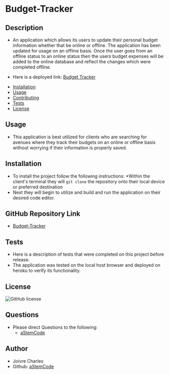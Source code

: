 # Budget-Tracker

## Description 
- An application which allows its users to update their personal budget information whether that be online or offline. The application has been updated for usage on an offline basis. Once the user goes from an offline status to an online status then the users budget expenses will be added to the online database and reflect the changes which were completed offline.

- Here is a deployed link: [Budget Tracker](https://shrouded-beyond-51683.herokuapp.com/)

* [Installation](#installation)
* [Usage](#usage)
* [Contributing](#contributors)
* [Tests](#tests)
* [License](#badges)

## Usage
- This application is best utilized for clients who are searching for avenues where they track their budgets on an online or offline basis without worrying if their information is properly saved.

## Installation
- To install the project follow the following instructions:
*Within the client's terminal they will `git clone` the repository onto their local device or preferred destination
- Next they will begin to utilize and build and run the application on their desired code editor.

## GitHub Repository Link

- [Budget-Tracker](https://github.com/Astemcode/Budget-Tracker)


## Tests
- Here is a description of tests that were completed on this project before release.
- The application was tested on the local host browser and deployed on heroku to verify its functionality.

## License
![GitHub license](https://img.shields.io/badge/license-MIT-blue.svg)

## Questions
* Please direct Questions to the following:
    - [aStemCode](https://github.com/aStemCode)

## Author
- Joivre Charles
- Github: [aStemCode](https://github.com/aStemCode)

